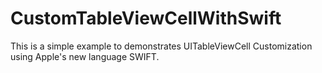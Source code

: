 CustomTableViewCellWithSwift
============================

This is a simple example to demonstrates UITableViewCell Customization using Apple's 
new language SWIFT.
